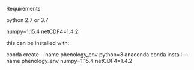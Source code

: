 Requirements

python 2.7 or 3.7

numpy=1.15.4
netCDF4=1.4.2

this can be installed with:

conda create --name phenology_env python=3 anaconda
conda install --name phenology_env numpy=1.15.4 netCDF4=1.4.2

